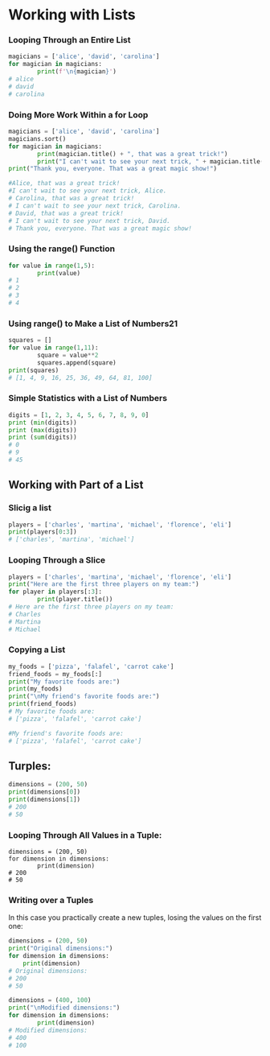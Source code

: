 # Working with Lists
### Looping Through an Entire List

```py
magicians = ['alice', 'david', 'carolina']
for magician in magicians:
		print(f'\n{magician}')
# alice
# david
# carolina
```


### Doing More Work Within a for Loop

```py
magicians = ['alice', 'david', 'carolina']
magicians.sort()
for magician in magicians:
		print(magician.title() + ", that was a great trick!")
		print("I can't wait to see your next trick, " + magician.title() + ".\n")
print("Thank you, everyone. That was a great magic show!")

#Alice, that was a great trick!
#I can't wait to see your next trick, Alice.
# Carolina, that was a great trick!
# I can't wait to see your next trick, Carolina.
# David, that was a great trick!
# I can't wait to see your next trick, David.
# Thank you, everyone. That was a great magic show!
```


### Using the range() Function

```py
for value in range(1,5):
		print(value)
# 1
# 2
# 3
# 4
```


### Using range() to Make a List of Numbers21

```py
squares = []
for value in range(1,11):
		square = value**2
		squares.append(square)
print(squares)
# [1, 4, 9, 16, 25, 36, 49, 64, 81, 100]
```


### Simple Statistics with a List of Numbers

```py
digits = [1, 2, 3, 4, 5, 6, 7, 8, 9, 0]
print (min(digits))
print (max(digits))
print (sum(digits))
# 0
# 9
# 45
```


## Working with Part of a List

### Slicig a list

```py
players = ['charles', 'martina', 'michael', 'florence', 'eli']
print(players[0:3])
# ['charles', 'martina', 'michael']
```


### Looping Through a Slice

```py
players = ['charles', 'martina', 'michael', 'florence', 'eli']
print("Here are the first three players on my team:")
for player in players[:3]:
		print(player.title())
# Here are the first three players on my team:
# Charles
# Martina
# Michael
```


  
### Copying a List

```py
my_foods = ['pizza', 'falafel', 'carrot cake']
friend_foods = my_foods[:]
print("My favorite foods are:")
print(my_foods)
print("\nMy friend's favorite foods are:")
print(friend_foods)
# My favorite foods are:
# ['pizza', 'falafel', 'carrot cake']

#My friend's favorite foods are:
# ['pizza', 'falafel', 'carrot cake']
```


## Turples:

```py
dimensions = (200, 50)
print(dimensions[0])
print(dimensions[1])
# 200
# 50
```


### Looping Through All Values in a Tuple:

```
dimensions = (200, 50)
for dimension in dimensions:
		print(dimension)
# 200
# 50
```
  

### Writing over a Tuples 
In this case you practically create a new tuples, losing the values on the first one:

```py
dimensions = (200, 50)
print("Original dimensions:")
for dimension in dimensions:
	print(dimension)
# Original dimensions:
# 200
# 50
```

```py
dimensions = (400, 100)
print("\nModified dimensions:")
for dimension in dimensions:
		print(dimension)
# Modified dimensions:
# 400
# 100
```
